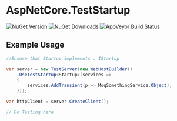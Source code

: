 # AspNetCore.TestStartup

[![NuGet Version](https://img.shields.io/nuget/vpre/AspNetCore.TestStartup.svg?style=flat-square)](https://www.nuget.org/packages/AspNetCore.TestStartup)
[![NuGet Downloads](https://img.shields.io/nuget/dt/AspNetCore.TestStartup.svg?style=flat-square)](https://www.nuget.org/packages/AspNetCore.TestStartup)
[![AppVeyor Build Status](https://img.shields.io/appveyor/ci/justeattech/aspnetcore-teststartup/master.svg?style=flat-square)](https://ci.appveyor.com/project/justeattech/aspnetcore-teststartup)


## Example Usage

```c#
//Ensure that Startup implements : IStartup

var server = new TestServer(new WebHostBuilder()
    .UseTestStartup<Startup>(services =>
    {
        services.AddTransient(p => MoqSomethingService.Object);
    }));

var httpClient = server.CreateClient();

// Do Testing here
```
